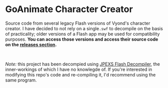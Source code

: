 # GoAnimate Character Creator
Source code from several legacy Flash versions of Vyond's character creator.  I have decided to not rely on a single`.swf` to decompile on the basis of practicality; older versions of a Flash app may be used for compatibility purposes.  **You can access those versions and access their source code on the [releases section](https://github.com/Windows81/GoAnimate-Character-Creator/releases).**

<br>

*Note:* this project has been decompied using [JPEXS Flash Decompiler](https://github.com/jindrapetrik/jpexs-decompiler/releases/tag/version11.2.0), the inner-workings of which I have no knowlegde of.  If you're interested in modifying this repo's code and re-compiling it, I'd recommend using the same program.
